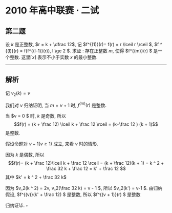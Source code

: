 # 2010 年高中联赛 $\cdot$ 二试

## 第二题

设 $k$ 是正整数, $r = k + \dfrac 12$, 
记 $f^{(1)}(r)= f(r) = r \lceil r \rceil $, $f ^ {(l)}(r) = f(f^{(l-1)}(r)), l \ge 2 $. 
求证 : 存在正整数 $m$, 使得 $f^{(m)}(r) $ 是一个整数. 
这里$\lceil x \rceil$ 表示不小于实数 $x$ 的最小整数.

---

## 解析

记 $v_2(k) = v$

我们对 $v$ 归纳证明, 当 $m = v + 1$ 时, $f^{(m)}(r)$ 是整数.

当 $v = 0 $ 时, $k$ 是奇数, 所以 
$$f(r) = (k  + \frac 12) \lceil k + \frac 12 \rceil = (k+\frac 12 ) (k + 1)$$
是整数.

假设命题对 $v-1 (v \ge 1)$ 成立, 来看 $v$ 时的情形.

因为 $k$ 是偶数, 所以
$$f(r)= (k + \frac 12)\lceil k + \frac 12 \rceil 
= (k + \frac 12)(k + 1) = k ^ 2 + \frac 32 k + \frac 12 = k' + \frac 12 $$
其中 $k' = k ^ 2 + \frac 32 k$

因为 $v_2(k ^ 2) = 2v, v_2(\frac 32 k) = v - 1 $, 所以 $v_2(k') = v-1  $.
由归纳假设, $f^{(v)}(k' + \frac 12) $ 是整数, 所以 $f^{(v + 1)}(r) $ 是整数

归纳证毕. $\square$
 